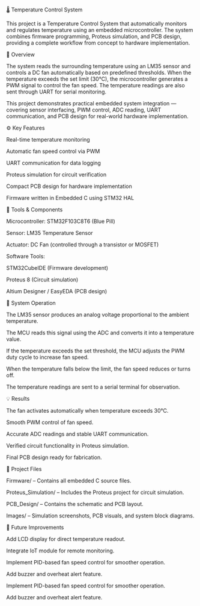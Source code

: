 🌡️ Temperature Control System

This project is a Temperature Control System that automatically monitors and regulates temperature using an embedded microcontroller. The system combines firmware programming, Proteus simulation, and PCB design, providing a complete workflow from concept to hardware implementation.

🧠 Overview

The system reads the surrounding temperature using an LM35 sensor and controls a DC fan automatically based on predefined thresholds.
When the temperature exceeds the set limit (30°C), the microcontroller generates a PWM signal to control the fan speed. The temperature readings are also sent through UART for serial monitoring.

This project demonstrates practical embedded system integration — covering sensor interfacing, PWM control, ADC reading, UART communication, and PCB design for real-world hardware implementation.

⚙️ Key Features

Real-time temperature monitoring

Automatic fan speed control via PWM

UART communication for data logging

Proteus simulation for circuit verification

Compact PCB design for hardware implementation

Firmware written in Embedded C using STM32 HAL

🧩 Tools & Components

Microcontroller: STM32F103C8T6 (Blue Pill)

Sensor: LM35 Temperature Sensor

Actuator: DC Fan (controlled through a transistor or MOSFET)

Software Tools:

STM32CubeIDE (Firmware development)

Proteus 8 (Circuit simulation)

Altium Designer / EasyEDA (PCB design)

🧰 System Operation

The LM35 sensor produces an analog voltage proportional to the ambient temperature.

The MCU reads this signal using the ADC and converts it into a temperature value.

If the temperature exceeds the set threshold, the MCU adjusts the PWM duty cycle to increase fan speed.

When the temperature falls below the limit, the fan speed reduces or turns off.

The temperature readings are sent to a serial terminal for observation.

💡 Results

The fan activates automatically when temperature exceeds 30°C.

Smooth PWM control of fan speed.

Accurate ADC readings and stable UART communication.

Verified circuit functionality in Proteus simulation.

Final PCB design ready for fabrication.

🚀 Project Files

Firmware/ – Contains all embedded C source files.

Proteus_Simulation/ – Includes the Proteus project for circuit simulation.

PCB_Design/ – Contains the schematic and PCB layout.

Images/ – Simulation screenshots, PCB visuals, and system block diagrams.

🔮 Future Improvements

Add LCD display for direct temperature readout.

Integrate IoT module for remote monitoring.

Implement PID-based fan speed control for smoother operation.

Add buzzer and overheat alert feature.

Implement PID-based fan speed control for smoother operation.

Add buzzer and overheat alert feature.
